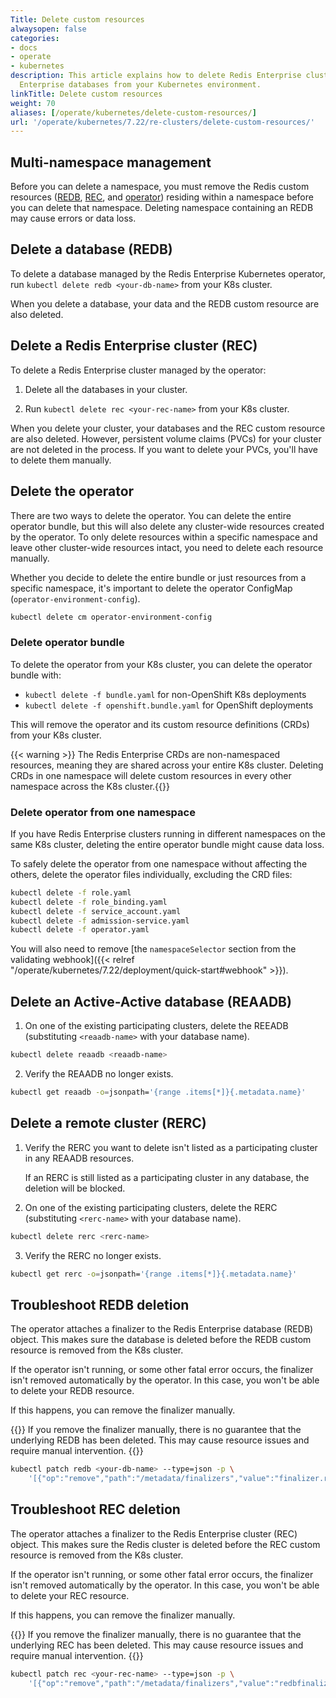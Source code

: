 ```yaml
---
Title: Delete custom resources
alwaysopen: false
categories:
- docs
- operate
- kubernetes
description: This article explains how to delete Redis Enterprise clusters and Redis
  Enterprise databases from your Kubernetes environment.
linkTitle: Delete custom resources
weight: 70
aliases: [/operate/kubernetes/delete-custom-resources/]
url: '/operate/kubernetes/7.22/re-clusters/delete-custom-resources/'
---
```


## Multi-namespace management

Before you can delete a namespace, you must remove the Redis custom resources ([REDB](#delete-a-database-redb), [REC](#delete-a-redis-enterprise-cluster-rec), and [operator](#delete-operator-from-one-namespace)) residing within a namespace before you can delete that namespace. Deleting namespace containing an REDB may cause errors or data loss.

## Delete a database (REDB)

To delete a database managed by the Redis Enterprise Kubernetes operator, run `kubectl delete redb <your-db-name>` from your K8s cluster.

When you delete a database, your data and the REDB custom resource are also deleted.

## Delete a Redis Enterprise cluster (REC)

To delete a Redis Enterprise cluster managed by the operator:

1. Delete all the databases in your cluster.

2. Run `kubectl delete rec <your-rec-name>` from your K8s cluster.

When you delete your cluster, your databases and the REC custom resource are also deleted. However, persistent volume claims (PVCs) for your cluster are not deleted in the process. If you want to delete your PVCs, you'll have to delete them manually.

## Delete the operator

There are two ways to delete the operator. You can delete the entire operator bundle, but this will also delete any cluster-wide resources created by the operator. To only delete resources within a specific namespace and leave other cluster-wide resources intact, you need to delete each resource manually.

Whether you decide to delete the entire bundle or just resources from a specific namespace, it's important to delete the operator ConfigMap (`operator-environment-config`).

```sh
kubectl delete cm operator-environment-config
```

### Delete operator bundle

To delete the operator from your K8s cluster, you can delete the operator bundle with:

- `kubectl delete -f bundle.yaml` for non-OpenShift K8s deployments
- `kubectl delete -f openshift.bundle.yaml` for OpenShift deployments 

This will remove the operator and its custom resource definitions (CRDs) from your K8s cluster.

{{< warning >}} The Redis Enterprise CRDs are non-namespaced resources, meaning they are shared across your entire K8s cluster. Deleting CRDs in one namespace will delete custom resources in every other namespace across the K8s cluster.{{</warning>}}

### Delete operator from one namespace

If you have Redis Enterprise clusters running in different namespaces on the same K8s cluster, deleting the entire operator bundle might cause data loss.

To safely delete the operator from one namespace without affecting the others, delete the operator files individually, excluding the CRD files:

```sh
kubectl delete -f role.yaml
kubectl delete -f role_binding.yaml
kubectl delete -f service_account.yaml
kubectl delete -f admission-service.yaml
kubectl delete -f operator.yaml
```

You will also need to remove [the `namespaceSelector` section from the validating webhook]({{< relref "/operate/kubernetes/7.22/deployment/quick-start#webhook" >}}).

## Delete an Active-Active database (REAADB)

1. On one of the existing participating clusters, delete the REEADB (substituting `<reaadb-name>` with your database name).

  ```sh
  kubectl delete reaadb <reaadb-name>
  ```

2. Verify the REAADB no longer exists. 

  ```sh
  kubectl get reaadb -o=jsonpath='{range .items[*]}{.metadata.name}'
  ```

## Delete a remote cluster (RERC)

1. Verify the RERC you want to delete isn't listed as a participating cluster in any REAADB resources.

    If an RERC is still listed as a participating cluster in any database, the deletion will be blocked.

2. On one of the existing participating clusters, delete the RERC (substituting `<rerc-name>` with your database name).

  ```sh
  kubectl delete rerc <rerc-name>
  ```

3. Verify the RERC no longer exists.

  ```sh
  kubectl get rerc -o=jsonpath='{range .items[*]}{.metadata.name}'
  ```

## Troubleshoot REDB deletion

The operator attaches a finalizer to the Redis Enterprise database (REDB) object. This makes sure the database is deleted before the REDB custom resource is removed from the K8s cluster.

If the operator isn't running, or some other fatal error occurs, the finalizer isn't removed automatically by the operator. In this case, you won't be able to delete your REDB resource.

If this happens, you can remove the finalizer manually.

{{<warning>}} If you remove the finalizer manually, there is no guarantee that the underlying REDB has been deleted. This may cause resource issues and require manual intervention. {{</warning>}}

```sh
kubectl patch redb <your-db-name> --type=json -p \
    '[{"op":"remove","path":"/metadata/finalizers","value":"finalizer.redisenterprisedatabases.app.redislabs.com"}]'
```

## Troubleshoot REC deletion

The operator attaches a finalizer to the Redis Enterprise cluster (REC) object. This makes sure the Redis cluster is deleted before the REC custom resource is removed from the K8s cluster.

If the operator isn't running, or some other fatal error occurs, the finalizer isn't removed automatically by the operator. In this case, you won't be able to delete your REC resource.

If this happens, you can remove the finalizer manually.

{{<warning>}} If you remove the finalizer manually, there is no guarantee that the underlying REC has been deleted. This may cause resource issues and require manual intervention. {{</warning>}}

```sh
kubectl patch rec <your-rec-name> --type=json -p \
    '[{"op":"remove","path":"/metadata/finalizers","value":"redbfinalizer.redisenterpriseclusters.app.redislabs.com"}]'
```
